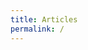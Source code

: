 ```yaml
---
title: Articles
permalink: /
---
```


<div id="map"></div>

<script>
var map = L.map('map').setView([46.6, 2.1], 6)
           .addLayer(new L.tileLayer('http://{s}.basemaps.cartocdn.com/light_nolabels/{z}/{x}/{y}.png',{
              subdomains: 'abcd',
              detectRetina: true,
              minZoom: 6, maxZoom: 12 })),
    d = {}, france = new L.layerGroup();

function draw(data, cl, l){
  if (data.type === "Topology") {
    for (key in data.objects) {
      geojson = topojson.feature(data, data.objects[key]);
      l.addLayer(new L.GeoJSON(geojson,{className: cl,
        onEachFeature: function (feature, l) {
          if (cl === "departements"){
            d[feature.properties.insee] = l.getBounds();
          }
        }
      }))
    }
  }
}

function communes(){
  for (i in d){
    bounds = map.getBounds();
    if (d[i] && (bounds.contains(d[i]) || bounds.intersects(d[i]))){
      d[i] = false ;
      d3.json("data/geo/topo/"+i+".json", function(json){
        draw(json, "communes", france);
        france.addTo(map);
      });
    }
  }
}

d3.json("data/geo/topo/cantons.json", function(json){
  draw(json, "cantons", france);
  d3.json("data/geo/topo/departements.json", function(json){
    draw(json, "departements", france);
    france.addTo(map);
  });
});

map.on('moveend', function() {
  if(map.getZoom()>6 && map.getZoom()<=8){
    d3.selectAll(".departements").style("display","none");
    d3.selectAll(".cantons").style("display","block");
    d3.selectAll(".communes").style("display","none");
  }
  if(map.getZoom()<=6){
    d3.selectAll(".departements").style("display","block");
  }
  if(map.getZoom()>8){
    d3.selectAll(".cantons").style("display","none");
    d3.selectAll(".communes").style("display","block");
    communes();
  }
});

</script>
